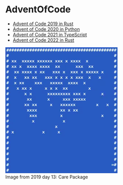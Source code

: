 # AdventOfCode

* [Advent of Code 2019 in Rust](./2019)
* [Advent of Code 2020 in Python](./2020)
* [Advent of Code 2021 in TypeScript](./2021)
* [Advent of Code 2022 in Rust](./2022)

![](./2019/images/day13_brick_breaker.gif)  
Image from 2019 day 13: Care Package
